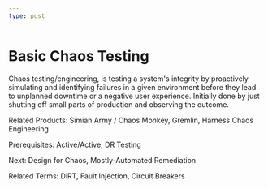 ```yaml
---
type: post
---
```

# Basic Chaos Testing

Chaos testing/engineering, is testing a system's integrity by proactively simulating and identifying failures in a given environment before they lead to unplanned downtime or a negative user experience.  Initially done by just shutting off small parts of production and observing the outcome.

Related Products: Simian Army / Chaos Monkey, Gremlin, Harness Chaos Engineering

Prerequisites: Active/Active, DR Testing

Next: Design for Chaos, Mostly-Automated Remediation

Related Terms: DiRT, Fault Injection, Circuit Breakers
